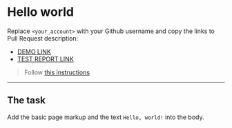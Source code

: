 # Hello world
Replace `<your_account>` with your Github username and copy the links to Pull Request description:
- [DEMO LINK](https://Zelinskyi-Serhii.github.io/layout_hello-world/)
- [TEST REPORT LINK](https://Zelinskyi-Serhii.github.io/layout_hello-world/report/html_report/)

> Follow [this instructions](https://mate-academy.github.io/layout_task-guideline/#how-to-solve-the-layout-tasks-on-github)
___

## The task
Add the basic page markup and the text `Hello, world!` into the body.
